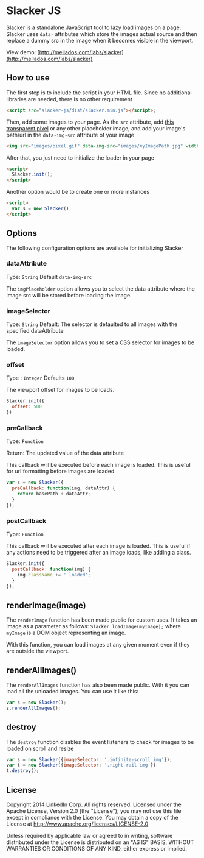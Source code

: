 Slacker JS
===============

Slacker is a standalone JavaScript tool to lazy load images on a page. Slacker uses `data-` attributes which store the images actual source and then replace a dummy src in the image when it becomes visible in the viewport.

View demo: [http://mellados.com/labs/slacker](http://mellados.com/labs/slacker)

## How to use

The first step is to include the script in your HTML file. Since no additional libraries are needed, there is no other requirement

```HTML
<script src="slacker-js/dist/slacker.min.js"></script>;
```

Then, add some images to your page. As the `src` attribute, add [this transparent pixel](http://mellados.com/labs/slacker/i/pixel.gif) or any other placeholder image,
and add your image's path/url in the `data-img-src` attribute of your image

```HTML
<img src="images/pixel.gif" data-img-src="images/myImagePath.jpg" width="200" height="100" />
```

After that, you just need to initialize the loader in your page

```HTML
<script>
  Slacker.init();
</script>
```

Another option would be to create one or more instances

```HTML
<script>
  var s = new Slacker();
</script>
```

## Options

The following configuration options are available for initializing Slacker

### dataAttribute

Type: `String` Default `data-img-src`

The `imgPlaceholder` option allows you to select the data attribute where the image src will be stored before loading the image.

### imageSelector

Type: `String` Default: The selector is defaulted to all images with the specified dataAttribute

The `imageSelector` option allows you to set a CSS selector for images to be loaded.

### offset

Type : `Integer` Defaults `100`

The viewport offset for images to be loads. 

```javaScript
Slacker.init({
  offset: 500
})

```

### preCallback

Type: `Function`

Return: The updated value of the data attribute

This callback will be executed before each image is loaded. This is useful for url formatting before images are loaded.

```javaScript
var s = new Slacker({
  preCallback: function(img, dataAttr) {
    return basePath + dataAttr;
  }
});
```

### postCallback

Type: `Function`

This callback will be executed after each image is loaded. This is useful if any actions need to be triggered after an image loads, like adding a class.

```javaScript
Slacker.init({
  postCallback: function(img) {
    img.className += ' loaded';
  }
});
```

## renderImage(image)

The `renderImage` function has been made public for custom uses. It takes an image as a parameter as follows: `Slacker.loadImage(myImage);` where `myImage` is a DOM object representing an image.

With this function, you can load images at any given moment even if they are outside the viewport.

## renderAllImages()

The `renderAllImages` function has also been made public. With it you can load all the unloaded images. You can use it like this:

```javaScript
var s = new Slacker();
s.renderAllImages();
```

## destroy

The `destroy` function disables the event listeners to check for images to be loaded on scroll and resize

```javaScript
var s = new Slacker({imageSelector: '.infinite-scroll img'});
var t = new Slacker({imageSelector: '.right-rail img'})
t.destroy();
```

## License
Copyright 2014 LinkedIn Corp. All rights reserved.
Licensed under the Apache License, Version 2.0 (the "License"); you may not use this file except in compliance with the License. You may obtain a copy of the License at  http://www.apache.org/licenses/LICENSE-2.0
 
Unless required by applicable law or agreed to in writing, software distributed under the License is distributed on an "AS IS" BASIS, WITHOUT WARRANTIES OR CONDITIONS OF ANY KIND, either express or implied.
